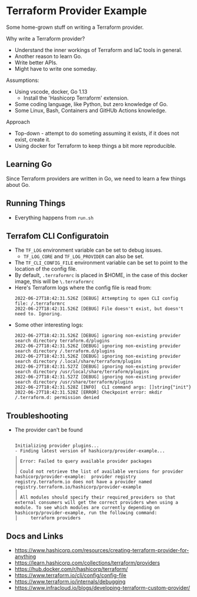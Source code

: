# Terraform Provider Example

Some home-grown stuff on writing a Terraform provider.  

Why write a Terraform provider?
* Understand the inner workings of Terraform and IaC tools in general.
* Another reason to learn Go.
* Write better APIs.
* Might have to write one someday.

Assumptions:
* Using vscode, docker, Go 1.13
  * Install the 'Hashicorp Terraform' extension.
* Some coding language, like Python, but zero knowledge of Go.
* Some Linux, Bash, Containers and GitHUb Actions knowledge.

Approach
* Top-down - attempt to do someting assuming it exists, if it does not exist, create it.
* Using docker for Terraform to keep things a bit more reproducible.

## Learning Go
Since Terraform providers are written in Go, we need to learn a few things about Go.

## Running Things
* Everything happens from `run.sh`

## Terrafom CLI Configuratoin
* The `TF_LOG` environment variable can be set to debug issues.
  * `TF_LOG_CORE` and `TF_LOG_PROVIDER` can also be set.
* The `TF_CLI_CONFIG_FILE` environment variable can be set to point to the
  location of the config file.
* By default, `.terraformrc` is placed in $HOME, in the case of this docker 
  image, this will be `\.terraformrc`
* Here's Terraform logs where the config file is read from:
  ```
  2022-06-27T18:42:31.526Z [DEBUG] Attempting to open CLI config file: /.terraformrc
  2022-06-27T18:42:31.526Z [DEBUG] File doesn't exist, but doesn't need to. Ignoring.
  ```
* Some other interesting logs:
  ```
  2022-06-27T18:42:31.526Z [DEBUG] ignoring non-existing provider search directory terraform.d/plugins
  2022-06-27T18:42:31.526Z [DEBUG] ignoring non-existing provider search directory /.terraform.d/plugins
  2022-06-27T18:42:31.526Z [DEBUG] ignoring non-existing provider search directory /.local/share/terraform/plugins
  2022-06-27T18:42:31.527Z [DEBUG] ignoring non-existing provider search directory /usr/local/share/terraform/plugins
  2022-06-27T18:42:31.527Z [DEBUG] ignoring non-existing provider search directory /usr/share/terraform/plugins
  2022-06-27T18:42:31.528Z [INFO]  CLI command args: []string{"init"}
  2022-06-27T18:42:31.528Z [ERROR] Checkpoint error: mkdir /.terraform.d: permission denied
  ```

## Troubleshooting
* The provider can't be found
  ```Initializing the backend...

  Initializing provider plugins...
  - Finding latest version of hashicorp/provider-example...
  ╷
  │ Error: Failed to query available provider packages
  │ 
  │ Could not retrieve the list of available versions for provider hashicorp/provider-example:  provider registry registry.terraform.io does not have a provider named registry.terraform.io/hashicorp/provider-example
  │ 
  │ All modules should specify their required_providers so that external consumers will get the correct providers when using a module. To see which modules are currently depending on hashicorp/provider-example, run the following command:
  │     terraform providers
  ```

## Docs and Links
* https://www.hashicorp.com/resources/creating-terraform-provider-for-anything
* https://learn.hashicorp.com/collections/terraform/providers
* https://hub.docker.com/r/hashicorp/terraform/
* https://www.terraform.io/cli/config/config-file
* https://www.terraform.io/internals/debugging
* https://www.infracloud.io/blogs/developing-terraform-custom-provider/